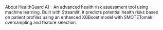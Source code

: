 About
HealthGuard AI – An advanced health risk assessment tool using machine learning. Built with Streamlit, it predicts potential health risks based on patient profiles using an enhanced XGBoost model with SMOTETomek oversampling and feature selection.
